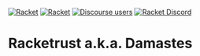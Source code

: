 [![Racket](https://img.shields.io/badge/-Made%20with%20Racket-darkred?logo=racket)](https://racket-lang.org)
[![Racket](https://img.shields.io/badge/-Made%20with%20Racket%20Templates-lightgrey?logo=racket)](https://github.com/racket-templates)
[![Discourse users](https://img.shields.io/discourse/users?label=Discuss%20on%20Racket%20Discourse&logo=racket&server=https%3A%2F%2Fracket.discourse.group)](https://racket.discourse.group/t/racket-templates-project/156?u=spdegabrielle)
[![Racket Discord](https://img.shields.io/discord/571040468092321801?label=Chat%20on%20Racket%20Discord&logo=racket)](https://discord.gg/6Zq8sH5)

# Racketrust a.k.a. Damastes
